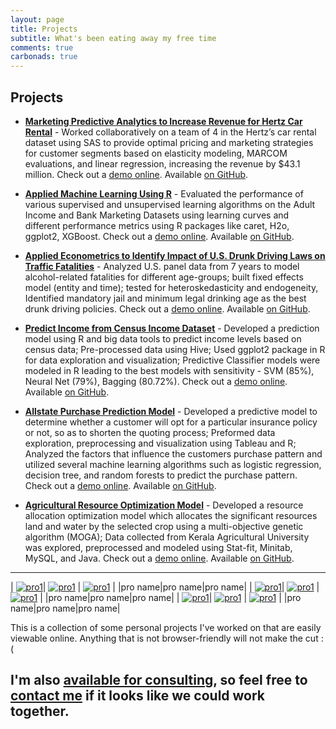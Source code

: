 ```yaml
---
layout: page
title: Projects
subtitle: What's been eating away my free time
comments: true
carbonads: true
---
```


## Projects

- **[Marketing Predictive Analytics to Increase Revenue for Hertz Car Rental](https://public.tableau.com/profile/aji.somaraj#!/vizhome/CustomerStudy_0/Dashboard1)** - Worked collaboratively on a team of 4 in the Hertz’s car rental dataset using SAS to provide optimal pricing and marketing strategies for customer segments based on elasticity modeling, MARCOM evaluations, and linear regression, increasing the revenue by $43.1 million.  Check out a [demo online](https://public.tableau.com/profile/aji.somaraj#!/vizhome/CustomerStudy_0/Dashboard1). Available [on GitHub](https://public.tableau.com/profile/aji.somaraj#!/vizhome/CustomerStudy_0/Dashboard1).


- **[Applied Machine Learning Using R](https://public.tableau.com/profile/aji.somaraj#!/vizhome/CustomerStudy_0/Dashboard1)** - Evaluated the performance of various supervised and unsupervised learning algorithms on the Adult Income and Bank Marketing Datasets using learning curves and different performance metrics using R packages like caret, H2o, ggplot2, XGBoost.  Check out a [demo online](https://public.tableau.com/profile/aji.somaraj#!/vizhome/CustomerStudy_0/Dashboard1). Available [on GitHub](https://public.tableau.com/profile/aji.somaraj#!/vizhome/CustomerStudy_0/Dashboard1).


- **[Applied Econometrics to Identify Impact of U.S. Drunk Driving Laws on Traffic Fatalities](https://public.tableau.com/profile/aji.somaraj#!/vizhome/CustomerStudy_0/Dashboard1)** - Analyzed U.S. panel data from 7 years to model alcohol-related fatalities for different age-groups; built fixed effects model (entity and time); tested for heteroskedasticity and endogeneity, Identified mandatory jail and minimum legal drinking age as the best drunk driving policies.  Check out a [demo online](https://public.tableau.com/profile/aji.somaraj#!/vizhome/CustomerStudy_0/Dashboard1). Available [on GitHub](https://public.tableau.com/profile/aji.somaraj#!/vizhome/CustomerStudy_0/Dashboard1).


- **[Predict Income from Census Income Dataset](https://public.tableau.com/profile/aji.somaraj#!/vizhome/CustomerStudy_0/Dashboard1)** - Developed a prediction model using R and big data tools to predict income levels based on census data; Pre-processed data using Hive; Used ggplot2 package in R for data exploration and visualization; Predictive Classifier models were modeled in R leading to the best models with sensitivity - SVM (85%), Neural Net (79%), Bagging (80.72%).  Check out a [demo online](https://public.tableau.com/profile/aji.somaraj#!/vizhome/CustomerStudy_0/Dashboard1). Available [on GitHub](https://public.tableau.com/profile/aji.somaraj#!/vizhome/CustomerStudy_0/Dashboard1).


- **[Allstate Purchase Prediction Model](https://public.tableau.com/profile/aji.somaraj#!/vizhome/CustomerStudy_0/Dashboard1)** - Developed a predictive model to determine whether a customer will opt for a particular insurance policy or not, so as to shorten the quoting process; Preformed data exploration, preprocessing and visualization using Tableau and R; Analyzed the factors that influence the customers purchase pattern and utilized several machine learning algorithms such as logistic regression, decision tree, and random forests to predict the purchase pattern.  Check out a [demo online](https://public.tableau.com/profile/aji.somaraj#!/vizhome/CustomerStudy_0/Dashboard1). Available [on GitHub](https://public.tableau.com/profile/aji.somaraj#!/vizhome/CustomerStudy_0/Dashboard1).


- **[Agricultural Resource Optimization Model](https://public.tableau.com/profile/aji.somaraj#!/vizhome/CustomerStudy_0/Dashboard1)** - Developed a resource allocation optimization model which allocates the significant resources land and water by the selected crop using a multi-objective genetic algorithm (MOGA); Data collected from Kerala Agricultural University was explored, preprocessed and modeled using Stat-fit, Minitab, MySQL, and Java.  Check out a [demo online](https://public.tableau.com/profile/aji.somaraj#!/vizhome/CustomerStudy_0/Dashboard1). Available [on GitHub](https://public.tableau.com/profile/aji.somaraj#!/vizhome/CustomerStudy_0/Dashboard1).



---

|    [![pro1](img/pro1.PNG)](https://public.tableau.com/profile/aji.somaraj#!/vizhome/CustomerStudy_0/Dashboard1)|   [![pro1](img/pro2.PNG)](https://public.tableau.com/profile/aji.somaraj#!/vizhome/CustomerStudy_0/Dashboard1) | [![pro1](img/pro3.PNG)](https://public.tableau.com/profile/aji.somaraj#!/vizhome/CustomerStudy_0/Dashboard1)  |
|pro name|pro name|pro name|
|    [![pro1](img/pro1.PNG)](https://public.tableau.com/profile/aji.somaraj#!/vizhome/CustomerStudy_0/Dashboard1)|   [![pro1](img/pro2.PNG)](https://public.tableau.com/profile/aji.somaraj#!/vizhome/CustomerStudy_0/Dashboard1) | [![pro1](img/pro3.PNG)](https://public.tableau.com/profile/aji.somaraj#!/vizhome/CustomerStudy_0/Dashboard1)  |
|pro name|pro name|pro name|
|    [![pro1](img/pro1.PNG)](https://public.tableau.com/profile/aji.somaraj#!/vizhome/CustomerStudy_0/Dashboard1)|   [![pro1](img/pro2.PNG)](https://public.tableau.com/profile/aji.somaraj#!/vizhome/CustomerStudy_0/Dashboard1) | [![pro1](img/pro3.PNG)](https://public.tableau.com/profile/aji.somaraj#!/vizhome/CustomerStudy_0/Dashboard1)  |
|pro name|pro name|pro name|



This is a collection of some personal projects I've worked on that are easily viewable online. Anything that is not browser-friendly will not make the cut :(

I'm also [**available for consulting**](), so feel free to [contact me]() if it looks like we could work together. 
---
